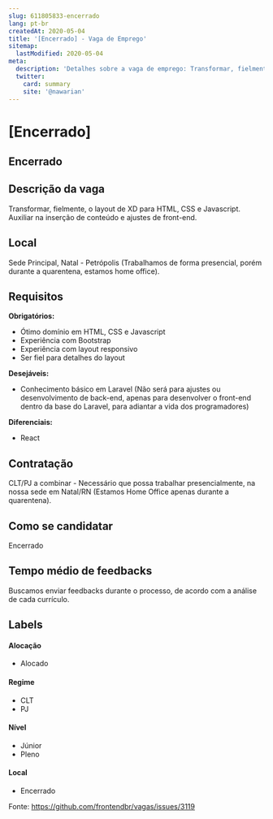 ```yaml
---
slug: 611805833-encerrado
lang: pt-br
createdAt: 2020-05-04
title: '[Encerrado] - Vaga de Emprego'
sitemap:
  lastModified: 2020-05-04
meta:
  description: 'Detalhes sobre a vaga de emprego: Transformar, fielmente, o layout de XD para HTML, CSS e Javascript. Auxiliar na inserção de conteúdo e ajustes de front-end.'
  twitter:
    card: summary
    site: '@nawarian'
---
```


# [Encerrado]

<!-- 
==================================================
POR FAVOR, SÓ POSTE SE A VAGA FOR PARA FRONT-END!

Não faça distinção de gênero no título da vaga.

Use: "Front-End Developer" ao invés de 
"Desenvolvedor Front-End" \o/

Exemplo: `[São Paulo] Front-End Developer na NOME DA EMPRESA`
==================================================
-->

## Encerrado

## Descrição da vaga

Transformar, fielmente, o layout de XD para HTML, CSS e Javascript. Auxiliar na inserção de conteúdo e ajustes de front-end.

## Local

Sede Principal, Natal - Petrópolis (Trabalhamos de forma presencial, porém durante a quarentena, estamos home office).

## Requisitos

**Obrigatórios:**
- Ótimo domínio em HTML, CSS e Javascript
- Experiência com Bootstrap
- Experiência com layout responsivo
- Ser fiel para detalhes do layout

**Desejáveis:**
- Conhecimento básico em Laravel (Não será para ajustes ou desenvolvimento de back-end, apenas para desenvolver o front-end dentro da base do Laravel, para adiantar a vida dos programadores)

**Diferenciais:**
- React

## Contratação

CLT/PJ a combinar - Necessário que possa trabalhar presencialmente, na nossa sede em Natal/RN (Estamos Home Office apenas durante a quarentena).

## Como se candidatar

Encerrado

## Tempo médio de feedbacks

Buscamos enviar feedbacks durante o processo, de acordo com a análise de cada currículo.

## Labels
<!-- retire os labels que não fazem sentido à vaga -->

#### Alocação
- Alocado

#### Regime
- CLT
- PJ

#### Nível
- Júnior
- Pleno

#### Local
- Encerrado



Fonte: https://github.com/frontendbr/vagas/issues/3119